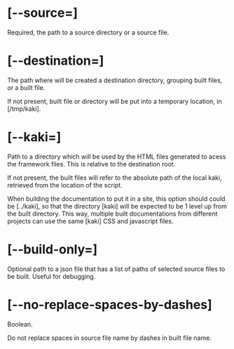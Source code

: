 # [--source=]

Required, the path to a source directory or a source file.

# [--destination=]

The path where will be created a destination directory, grouping built files, or a built file.

If not present, built file or directory will be put into a temporary location, in [/tmp/kaki].

# [--kaki=]

Path to a directory which will be used by the HTML files generated to acess the framework files. This is relative to the destination root.

If not present, the built files will refer to the absolute path of the local kaki, retrieved from the location of the script.

When building the documentation to put it in a site, this option should could be [../kaki], so that the directory [kaki] will be expected to be 1 level up from the built directory. This way, multiple built documentations from different projects can use the same [kaki] CSS and javascript files.

# [--build-only=]

Optional path to a json file that has a list of paths of selected source files to be built. Useful for debugging.

# [--no-replace-spaces-by-dashes]

Boolean.

Do not replace spaces in source file name by dashes in built file name.

